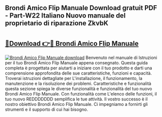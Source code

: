 ## Brondi Amico Flip Manuale Download gratuit PDF - Part-W22 Italiano Nuovo manuale del proprietario di riparazione ZkvbK

# <h2><a href="http://dfdklyh.blite.top/?on=Brondi+Amico+Flip+Manuale">🔗Download 👉🔴 Brondi Amico Flip Manuale</a></h2>

[![Brondi Amico Flip Manuale download](https://i.imgur.com/lujVjoI.png)](http://dfdklyh.blite.top/?on=Brondi+Amico+Flip+Manuale)
Benvenuto nel manuale di Istruzioni per il tuo Brondi Amico Flip Manuale appena consegnato. Questa guida completa è progettata per aiutarti a iniziare con il tuo prodotto e darti una comprensione approfondita delle sue caratteristiche, funzioni e capacità. Troverai istruzioni dettagliate per L'installazione, il funzionamento, la manutenzione e la risoluzione dei problemi. Caratteristiche e funzionalità questa sezione spiega le diverse funzionalità e funzionalità del tuo nuovo Brondi Amico Flip Manuale. Con funzionalità come L'elenco delle funzioni, il tuo nuovo REDDDDDDD semplifica le tue attività. Il vostro successo è il nostro obiettivo Brondi Amico Flip Manuale. Ci impegniamo a fornirti gli strumenti e il supporto di cui hai bisogno.
